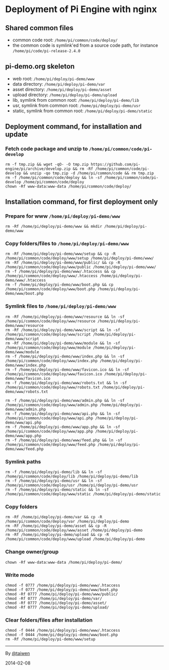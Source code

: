 
# Deployment of Pi Engine with nginx

## Shared common files
- common code root: `/home/pi/common/code/deploy/`
- the common code is symlink'ed from a source code path, for instance `/home/pi/code/pi-release-2.4.0`

## pi-demo.org skeleton
- web root: `/home/pi/deploy/pi-demo/www`
- data directory: `/home/pi/deploy/pi-demo/var`
- asset directory: `/home/pi/deploy/pi-demo/asset`
- upload directory: `/home/pi/deploy/pi-demo/upload`
- lib, symlink from common root: `/home/pi/deploy/pi-demo/lib`
- usr, symlink from common root: `/home/pi/deploy/pi-demo/usr`
- static, symlink from common root: `/home/pi/deploy/pi-demo/static`

## Deployment command, for installation and update

### Fetch code package and unzip to `/home/pi/common/code/pi-develop`
```
rm -f tmp.zip && wget -qO- -O tmp.zip https://github.com/pi-engine/pi/archive/develop.zip && rm -Rf /home/pi/common/code/pi-develop && unzip -qo tmp.zip -d /home/pi/common/code && rm tmp.zip
rm -f /home/pi/common/code/deploy && ln -sf /home/pi/common/code/pi-develop /home/pi/common/code/deploy
chown -Rf www-data:www-data /home/pi/common/code/deploy/
```

## Installation command, for first deployment only

### Prepare for www `/home/pi/deploy/pi-demo/www`
```
rm -Rf /home/pi/deploy/pi-demo/www && mkdir /home/pi/deploy/pi-demo/www
```

### Copy folders/files to `/home/pi/deploy/pi-demo/www`
```
rm -Rf /home/pi/deploy/pi-demo/www/setup && cp -R /home/pi/common/code/deploy/www/setup /home/pi/deploy/pi-demo/www/
rm -Rf /home/pi/deploy/pi-demo/www/public/ && cp -R /home/pi/common/code/deploy/www/public /home/pi/deploy/pi-demo/www/
rm -f /home/pi/deploy/pi-demo/www/.htaccess && cp /home/pi/common/code/deploy/www/.htaccess /home/pi/deploy/pi-demo/www/.htaccess
rm -f /home/pi/deploy/pi-demo/www/boot.php && cp /home/pi/common/code/deploy/www/boot.php /home/pi/deploy/pi-demo/www/boot.php
```

### Symlink files to `/home/pi/deploy/pi-demo/www`
```
rm -Rf /home/pi/deploy/pi-demo/www/resource && ln -sf /home/pi/common/code/deploy/www/resource /home/pi/deploy/pi-demo/www/resource
rm -Rf /home/pi/deploy/pi-demo/www/script && ln -sf /home/pi/common/code/deploy/www/script /home/pi/deploy/pi-demo/www/script
rm -Rf /home/pi/deploy/pi-demo/www/module && ln -sf /home/pi/common/code/deploy/www/module /home/pi/deploy/pi-demo/www/module
rm -f /home/pi/deploy/pi-demo/www/index.php && ln -sf /home/pi/common/code/deploy/www/index.php /home/pi/deploy/pi-demo/www/index.php
rm -f /home/pi/deploy/pi-demo/www/favicon.ico && ln -sf /home/pi/common/code/deploy/www/favicon.ico /home/pi/deploy/pi-demo/www/favicon.ico
rm -f /home/pi/deploy/pi-demo/www/robots.txt && ln -sf /home/pi/common/code/deploy/www/robots.txt /home/pi/deploy/pi-demo/www/robots.txt

rm -f /home/pi/deploy/pi-demo/www/admin.php && ln -sf /home/pi/common/code/deploy/www/admin.php /home/pi/deploy/pi-demo/www/admin.php
rm -f /home/pi/deploy/pi-demo/www/api.php && ln -sf /home/pi/common/code/deploy/www/api.php /home/pi/deploy/pi-demo/www/api.php
rm -f /home/pi/deploy/pi-demo/www/app.php && ln -sf /home/pi/common/code/deploy/www/app.php /home/pi/deploy/pi-demo/www/app.php
rm -f /home/pi/deploy/pi-demo/www/feed.php && ln -sf /home/pi/common/code/deploy/www/feed.php /home/pi/deploy/pi-demo/www/feed.php
```


### Symlink paths
```
rm -f /home/pi/deploy/pi-demo/lib && ln -sf /home/pi/common/code/deploy/lib /home/pi/deploy/pi-demo/lib
rm -f /home/pi/deploy/pi-demo/usr && ln -sf /home/pi/common/code/deploy/usr /home/pi/deploy/pi-demo/usr
rm -f /home/pi/deploy/pi-demo/static && ln -sf /home/pi/common/code/deploy/www/static /home/pi/deploy/pi-demo/static
```

### Copy folders
```
rm -Rf /home/pi/deploy/pi-demo/var && cp -R /home/pi/common/code/deploy/var /home/pi/deploy/pi-demo
rm -Rf /home/pi/deploy/pi-demo/asset && cp -R /home/pi/common/code/deploy/www/asset /home/pi/deploy/pi-demo
rm -Rf /home/pi/deploy/pi-demo/upload && cp -R /home/pi/common/code/deploy/www/upload /home/pi/deploy/pi-demo
```

### Change owner/group
```
chown -Rf www-data:www-data /home/pi/deploy/pi-demo/
```

### Write mode
```
chmod -f 0777 /home/pi/deploy/pi-demo/www/.htaccess
chmod -f 0777 /home/pi/deploy/pi-demo/www/boot.php
chmod -Rf 0777 /home/pi/deploy/pi-demo/www/public/
chmod -Rf 0777 /home/pi/deploy/pi-demo/var/
chmod -Rf 0777 /home/pi/deploy/pi-demo/asset/
chmod -Rf 0777 /home/pi/deploy/pi-demo/upload/
````

### Clear folders/files after installation
```
chmod -f 0444 /home/pi/deploy/pi-demo/www/.htaccess
chmod -f 0444 /home/pi/deploy/pi-demo/www/boot.php
rm -Rf /home/pi/deploy/pi-demo/www/setup
````


-----------
By [@taiwen](https://github.com/taiwen)

2014-02-08